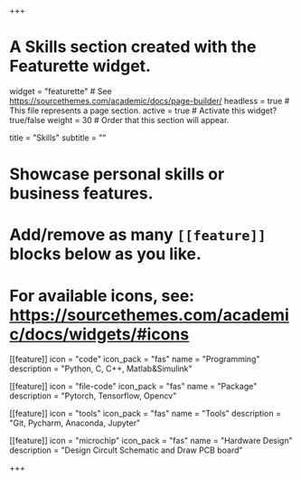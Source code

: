 +++
# A Skills section created with the Featurette widget.
widget = "featurette"  # See https://sourcethemes.com/academic/docs/page-builder/
headless = true  # This file represents a page section.
active = true  # Activate this widget? true/false
weight = 30  # Order that this section will appear.

title = "Skills"
subtitle = ""

# Showcase personal skills or business features.
# 
# Add/remove as many `[[feature]]` blocks below as you like.
# 
# For available icons, see: https://sourcethemes.com/academic/docs/widgets/#icons

[[feature]]
  icon = "code"
  icon_pack = "fas"
  name = "Programming"
  description = "Python, C, C++, Matlab&Simulink"
  
[[feature]]
  icon = "file-code"
  icon_pack = "fas"
  name = "Package"
  description = "Pytorch, Tensorflow, Opencv"
  
[[feature]]
  icon = "tools"
  icon_pack = "fas"
  name = "Tools"
  description = "Git, Pycharm, Anaconda, Jupyter"
  
[[feature]]
  icon = "microchip"
  icon_pack = "fas"
  name = "Hardware Design"
  description = "Design Circult Schematic and Draw PCB board"  

+++
